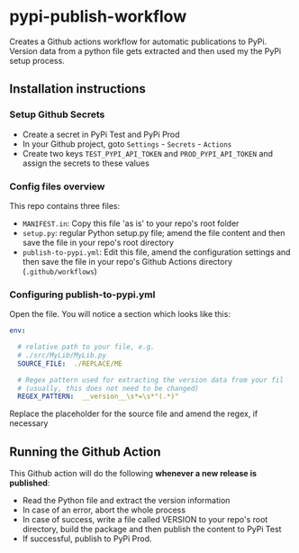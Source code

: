 # pypi-publish-workflow

Creates a Github actions workflow for automatic publications to PyPi. Version data from a python file gets extracted and then used my the PyPi setup process.

## Installation instructions

### Setup Github Secrets

- Create a secret in PyPi Test and PyPi Prod
- In your Github project, goto ``Settings`` - ``Secrets`` - ``Actions``
- Create two keys ``TEST_PYPI_API_TOKEN`` and ``PROD_PYPI_API_TOKEN`` and assign the secrets to these values

### Config files overview

This repo contains three files:

- ``MANIFEST.in``: Copy this file 'as is' to your repo's root folder
- ``setup.py``: regular Python setup.py file; amend the file content and then save the file in your repo's root directory
- ``publish-to-pypi.yml``: Edit this file, amend the configuration settings and then save the file in your repo's Github Actions directory (``.github/workflows``)

### Configuring publish-to-pypi.yml

Open the file. You will notice a section which looks like this:

```yml
env:

  # relative path to your file, e.g.
  # ./src/MyLib/MyLib.py
  SOURCE_FILE:  ./REPLACE/ME

  # Regex pattern used for extracting the version data from your fil
  # (usually, this does not need to be changed)
  REGEX_PATTERN:  __version__\s*=\s*"(.*)"
```

Replace the placeholder for the source file and amend the regex, if necessary

## Running the Github Action

This Github action will do the following __whenever a new release is published__:

- Read the Python file and extract the version information
- In case of an error, abort the whole process
- In case of success, write a file called VERSION to your repo's root directory, build the package and then publish the content to PyPi Test
- If successful, publish to PyPi Prod.
